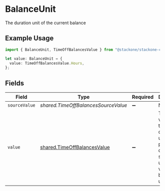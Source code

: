 # BalanceUnit

The duration unit of the current balance

## Example Usage

```typescript
import { BalanceUnit, TimeOffBalancesValue } from "@stackone/stackone-client-ts/sdk/models/shared";

let value: BalanceUnit = {
  value: TimeOffBalancesValue.Hours,
};
```

## Fields

| Field                                                                                                                 | Type                                                                                                                  | Required                                                                                                              | Description                                                                                                           | Example                                                                                                               |
| --------------------------------------------------------------------------------------------------------------------- | --------------------------------------------------------------------------------------------------------------------- | --------------------------------------------------------------------------------------------------------------------- | --------------------------------------------------------------------------------------------------------------------- | --------------------------------------------------------------------------------------------------------------------- |
| `sourceValue`                                                                                                         | *shared.TimeOffBalancesSourceValue*                                                                                   | :heavy_minus_sign:                                                                                                    | N/A                                                                                                                   |                                                                                                                       |
| `value`                                                                                                               | [shared.TimeOffBalancesValue](../../../sdk/models/shared/timeoffbalancesvalue.md)                                     | :heavy_minus_sign:                                                                                                    | The unified value for the duration unit. If the provider does not specify this unit, the value will be set to unknown | hours                                                                                                                 |